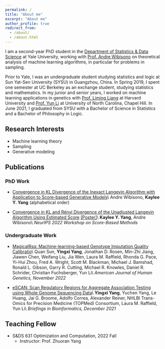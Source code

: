 ```yaml
---
permalink: /
title: "About me"
excerpt: "About me"
author_profile: true
redirect_from: 
  - /about/
  - /about.html
---
```


I am a second-year PhD student in the [Department of Statistics & Data Science](https://statistics.yale.edu/) at Yale University, working with [Prof. Andre Wibisono](http://www.cs.yale.edu/homes/wibisono/) on theoretical analysis
of machine learning algorithms, in particular for problems in sampling.

Prior to Yale, I was an undergraduate student studying statistics and logic at Sun Yat-Sen University (SYSU) in Guangzhou, China. In Spring 2019, I spent one semester at UC Berkeley as an exchange student, studying statistics and mathematics. In my junior and senior years, I worked on machine learning
applications in genetics with [Prof. Liming Liang](https://www.hsph.harvard.edu/liming-liang/) at Harvard University and [Prof. Yun Li](https://yunliweb.its.unc.edu/) at University of North Carolina, Chapel Hill. In June 2021, I graduated from SYSU with a Bachelor of Science in Statistics and a Bachelor of Philosophy in Logic.

## Research Interests
* Machine learning theory
* Sampling
* Generative modeling


## Publications
### PhD Work
* [Convergence in KL Divergence of the Inexact Langevin Algorithm with Application to Score-based Generative Models](https://arxiv.org/abs/2211.01512)\\
  Andre Wibisono, **Kaylee Y. Yang** (alphabetical order)

* [Convergence in KL and Rényi Divergence of the Unadjusted Langevin Algorithm Using Estimated Score](https://openreview.net/forum?id=RSNMAMiPFTM) [[Poster]](https://drive.google.com/file/d/1iyphWtcgMVUJA3lH5SSGDO0AUl7jb_ql/view?usp=share_link)\\
  **Kaylee Y. Yang**, Andre Wibisono\\
  *NeurIPS 2022 Workshop on Score-Based Methods*

### Undergraduate Work
* [MagicalRsq: Machine-learning-based Genotype Imputation Quality Calibratio](https://www.sciencedirect.com/science/article/pii/S0002929722004128)\\
  Quan Sun, **Yingxi Yang**, Jonathan D. Rosen, Min-Zhi Jiang, Jiawen Chen, Weifang Liu, Jia Wen, Laura M. Raffield, Rhonda G. Pace, Yi-Hui Zhou, Fred A. Wright, Scott M. Blackman, Michael J. Bamshad, Ronald L. Gibson, Garry R. Cutting, Michael R. Knowles, Daniel R. Schrider, Christian Fuchsberger, Yun Li\\
  *American Journal of Human Genetics, November 2022*
  
* [eSCAN: Scan Regulatory Regions for Aggregate Association Testing using Whole Genome Sequencing Data](https://academic.oup.com/bib/article-abstract/23/1/bbab497/6457165?redirectedFrom=fulltext)\\
  **Yingxi Yang**, Yuchen Yang, Le Huang, Jai G. Broome, Adolfo Correa, Alexander Reiner, NHLBI Trans-Omics for Precision Medicine (TOPMed) Consortium, Laura M. Raffield, Yun Li\\
  *Briefings in Bioinformatics, December 2021*

## Teaching Fellow

* S&DS 631 Optimization and Computation, 2022 Fall
  * Instructor: Prof. Zhuoran Yang